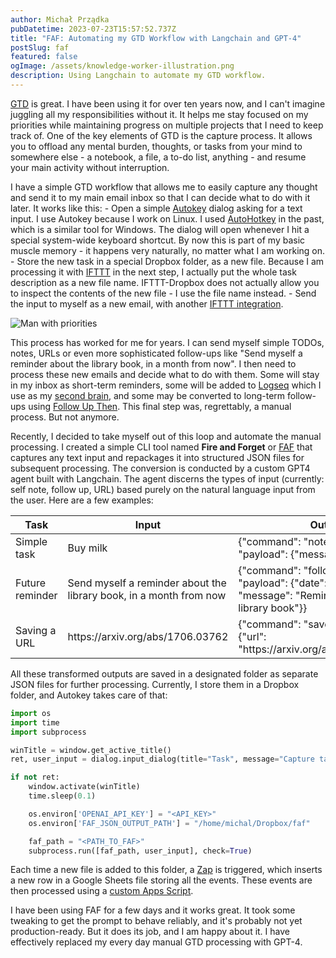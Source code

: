 ```yaml
---
author: Michał Prządka
pubDatetime: 2023-07-23T15:57:52.737Z
title: "FAF: Automating my GTD Workflow with Langchain and GPT-4"
postSlug: faf
featured: false
ogImage: /assets/knowledge-worker-illustration.png
description: Using Langchain to automate my GTD workflow.
---
```


[GTD](https://en.wikipedia.org/wiki/Getting_Things_Done) is great. I have been using it for over ten years now, and I can't imagine juggling all my responsibilities without it. It helps me stay focused on my priorities while maintaining progress on multiple projects that I need to keep track of. One of the key elements of GTD is the capture process. It allows you to offload any mental burden, thoughts, or tasks from your mind to somewhere else - a notebook, a file, a to-do list, anything - and resume your main activity without interruption.

I have a simple GTD workflow that allows me to easily capture any thought and send it to my main email inbox so that I can decide what to do with it later. It works like this: - Open a simple [Autokey](https://github.com/autokey/autokey) dialog asking for a text input. I use Autokey because I work on Linux. I used [AutoHotkey](https://www.autohotkey.com/) in the past, which is a similar tool for Windows. The dialog will open whenever I hit a special system-wide keyboard shortcut. By now this is part of my basic muscle memory - it happens very naturally, no matter what I am working on. - Store the new task in a special Dropbox folder, as a new file. Because I am processing it with [IFTTT](https://ifttt.com/) in the next step, I actually put the whole task description as a new file name. IFTTT-Dropbox does not actually allow you to inspect the contents of the new file - I use the file name instead. - Send the input to myself as a new email, with another [IFTTT integration](https://ifttt.com/connect/dropbox/email).

![Man with priorities](/assets/man-with-gtd-threads.png)

This process has worked for me for years. I can send myself simple TODOs, notes, URLs or even more sophisticated follow-ups like "Send myself a reminder about the library book, in a month from now". I then need to process these new emails and decide what to do with them. Some will stay in my inbox as short-term reminders, some will be added to [Logseq](https://logseq.com/) which I use as my [second brain](https://www.buildingasecondbrain.com/), and some may be converted to long-term follow-ups using [Follow Up Then](https://www.followupthen.com/). This final step was, regrettably, a manual process. But not anymore.

Recently, I decided to take myself out of this loop and automate the manual processing. I created a simple CLI tool named **Fire and Forget** or [FAF](https://github.com/przadka/faf) that captures any text input and repackages it into structured JSON files for subsequent processing. The conversion is conducted by a custom GPT4 agent built with Langchain. The agent discerns the types of input (currently: self note, follow up, URL) based purely on the natural language input from the user. Here are a few examples:

| Task            | Input                                                              | Output                                                                                                       |
| --------------- | ------------------------------------------------------------------ | ------------------------------------------------------------------------------------------------------------ |
| Simple task     | Buy milk                                                           | {"command": "note_to_self", "payload": {"message": "Buy milk"}}                                              |
| Future reminder | Send myself a reminder about the library book, in a month from now | {"command": "follow_up_then", "payload": {"date": "inamonth", "message": "Reminder about the library book"}} |
| Saving a URL    | https://<area>arxiv.org/abs/1706.03762                             | {"command": "save_url", "payload": {"url": "https://<area>arxiv.org/abs/1706.03762"}}                        |

All these transformed outputs are saved in a designated folder as separate JSON files for further processing. Currently, I store them in a Dropbox folder, and Autokey takes care of that:

```python
import os
import time
import subprocess

winTitle = window.get_active_title()
ret, user_input = dialog.input_dialog(title="Task", message="Capture task:")

if not ret:
    window.activate(winTitle)
    time.sleep(0.1)

    os.environ['OPENAI_API_KEY'] = "<API_KEY>"
    os.environ['FAF_JSON_OUTPUT_PATH'] = "/home/michal/Dropbox/faf"

    faf_path = "<PATH_TO_FAF>"
    subprocess.run([faf_path, user_input], check=True)
```

Each time a new file is added to this folder, a [Zap](https://zapier.com/) is triggered, which inserts a new row in a Google Sheets file storing all the events. These events are then processed using a [custom Apps Script](https://github.com/przadka/faf/blob/master/gsheets.gs).

I have been using FAF for a few days and it works great. It took some tweaking to get the prompt to behave reliably, and it's probably not yet production-ready. But it does its job, and I am happy about it. I have effectively replaced my every day manual GTD processing with GPT-4.

